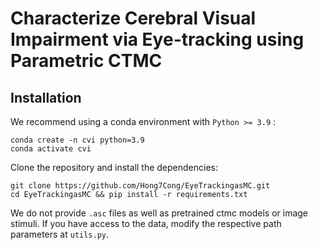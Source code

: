 # Characterize Cerebral Visual Impairment via Eye-tracking using Parametric CTMC

## Installation

We recommend using a conda environment with ``Python >= 3.9`` :
```
conda create -n cvi python=3.9
conda activate cvi
```
Clone the repository and install the dependencies:
```
git clone https://github.com/Hong7Cong/EyeTrackingasMC.git
cd EyeTrackingasMC && pip install -r requirements.txt
```

We do not provide `.asc` files as well as pretrained ctmc models or image stimuli. If you have access to the data, modify the respective path parameters at `utils.py`. 

